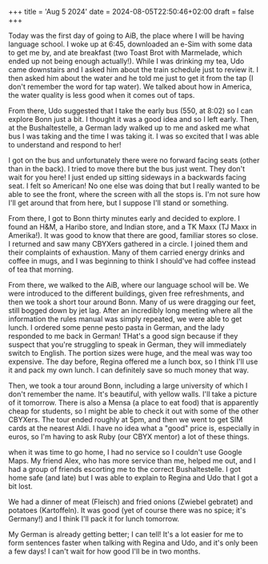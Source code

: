 +++
title = 'Aug 5 2024'
date = 2024-08-05T22:50:46+02:00
draft = false
+++

Today was the first day of going to AiB, the place where I will be having language school. I woke up at 6:45, downloaded an e-Sim with some data to get me by, and ate breakfast (two Toast Brot with Marmelade, which ended up not being enough actually!). While I was drinking my tea, Udo came downstairs and I asked him about the train schedule just to review it. I then asked him about the water and he told me just to get it from the tap (I don't remember the word for tap water). We talked about how in America, the water quality is less good when it comes out of taps.

From there, Udo suggested that I take the early bus (550, at 8:02) so I can explore Bonn just a bit. I thought it​ was a good idea and so I left early. Then, at the Bushaltestelle, a German lady walked up to me and asked me what bus I was taking and the time I was taking it. I was so excited that I was able to understand and respond to her!

I got on the bus and unfortunately there were no forward facing seats (other than in the back). I tried to move there but the bus just went. They don't wait for you here! I just ended up sitting sideways in a backwards facing seat. I felt so American! No one else was doing that but I really wanted to be able to see the front, where the screen with all the stops is. I'm not sure how I'll get around that from here, but I suppose I'll stand or something.

From there, I got to Bonn thirty minutes early and decided to explore. I found an H&M, a Haribo store, and Indian store, and a TK Maxx (TJ Maxx in Amerika!). It was good to know that there are good, familiar stores so close. I returned and saw many CBYXers gathered in a circle. I joined them and their complaints of exhaustion. Many of them carried energy drinks and coffee in mugs, and I was beginning to think I should've had coffee instead of tea that morning.

From there, we walked to the AiB, where our language school will be. We were introduced to the different buildings, given free refreshments, and then we took a short tour around Bonn. Many of us were dragging our feet, still bogged down by jet lag. After an incredibly long meeting where all the information the rules manual was simply repeated, we were able to get lunch. I ordered some penne pesto pasta in German, and the lady responded to me back in German! THat's a good sign because if they suspect that you're struggling to speak in German, they will immediately switch to English. The portion sizes were huge, and the meal was way too expensive. The day before, Regina offered me a lunch box, so I think I'll use it and pack my own lunch. I can definitely save so much money that way.

Then, we took a tour around Bonn, including a large university of which I don't remember the name. It's beautiful, with yellow walls. I'll take a picture of it tomorrow. There is also a Mensa (a place to eat food) that is apparently cheap for students, so I might be able to check it out with some of the other CBYXers. The tour ended roughly at 5pm, and then we went to get SIM cards at the nearest Aldi. I have no idea what a "good" price is, especially in euros, so I'm having to ask Ruby (our CBYX mentor) a lot of these things.

when it was time to go home, I had no service so I couldn't use Google Maps. My friend Alex, who has more service than me, helped me out, and I had a group of friends escorting me to the correct Bushaltestelle. I got home safe (and late) but I was able to explain to Regina and Udo that I got a bit lost.

We had a dinner of meat (Fleisch) and fried onions (Zwiebel gebratet) and potatoes (Kartoffeln). It was good (yet of course there was no spice; it's Germany!) and I think I'll pack it for lunch tomorrow.

My German is already getting better; I can tell! It's a lot easier for me to form sentences faster when talking with Regina and Udo, and it's only been a few days! I can't wait for how good I'll be in two months.